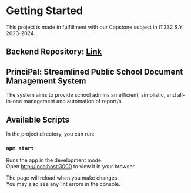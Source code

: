 # Getting Started
This project is made in fulfillment with our Capstone subject in IT332 S.Y. 2023-2024.

## Backend Repository: [Link](https://github.com/jaynayon/princi-pal-backend-springboot)

## PrinciPal: Streamlined Public School Document Management System
The system aims to provide school admins an efficient, simplistic, and all-in-one management and automation of report/s.

## Available Scripts

In the project directory, you can run:

### `npm start`

Runs the app in the development mode.\
Open [http://localhost:3000](http://localhost:3000) to view it in your browser.

The page will reload when you make changes.\
You may also see any lint errors in the console.
